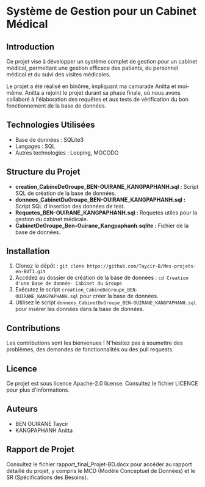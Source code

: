 # Système de Gestion pour un Cabinet Médical

## Introduction
Ce projet vise à développer un système complet de gestion pour un cabinet médical, permettant une gestion efficace des patients,
du personnel médical et du suivi des visites médicales.

Le projet a été réalisé en binôme, impliquant ma camarade Anitta et moi-même. Anitta a rejoint le projet durant sa phase finale,
où nous avons collaboré à l'élaboration des requêtes et aux tests de vérification du bon fonctionnement de la base de données.

## Technologies Utilisées
- Base de données : SQLite3
- Langages : SQL
- Autres technologies : Looping, MOCODO

## Structure du Projet
- **creation_CabineDeGroupe_BEN-OUIRANE_KANGPAPHANH.sql :** Script SQL de création de la base de données.
- **donnees_CabinetDuGroupe_BEN-OUIRANE_KANGPAPHANH.sql :** Script SQL d'insertion des données de test.
- **Requetes_BEN-OUIRANE_KANGPAPHANH.sql :** Requetes utiles pour la gestion du cabinet médicale.
- **CabinetDeGroupe_Ben-Ouirane_Kangpaphanh.sqlite :** Fichier de la base de données.

## Installation
1. Clonez le dépôt : `git clone https://github.com/Taycir-B/Mes-projets-en-BUT1.git`
2. Accédez au dossier de création de la base de données : `cd Creation d'une Base de donnée- Cabinet du Groupe`
3. Exécutez le script `creation_CabineDeGroupe_BEN-OUIRANE_KANGPAPHANH.sql` pour créer la base de données.
4. Utilisez le script `donnees_CabinetDuGroupe_BEN-OUIRANE_KANGPAPHANH.sql` pour insérer les données dans la base de données.

## Contributions
Les contributions sont les bienvenues ! N'hésitez pas à soumettre des problèmes, des demandes de fonctionnalités ou des pull requests.

## Licence
Ce projet est sous licence Apache-2.0 license. Consultez le fichier LICENCE pour plus d'informations.

## Auteurs
- BEN OUIRANE Taycir
- KANGPAPHANH Anitta

## Rapport de Projet
Consultez le fichier rapport_final_Projet-BD.docx pour accéder au rapport détaillé du projet, y compris le MCD (Modèle Conceptuel de Données) et le SR (Spécifications des Besoins).
